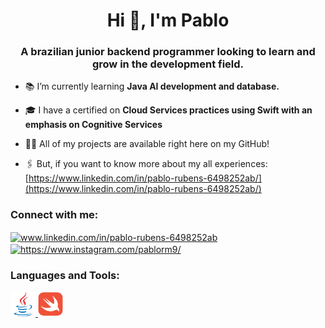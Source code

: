 <h1 align="center">Hi 👋, I'm Pablo</h1>
<h3 align="center">A brazilian junior backend programmer looking to learn and grow in the development field.</h3>

- 📚 I’m currently learning **Java AI development and database.**

- 🎓 I have a certified on **Cloud Services practices using Swift with an emphasis on Cognitive Services**

- 👨‍💻 All of my projects are available right here on my GitHub!

- 🖇️ But, if you want to know more about my all experiences: [https://www.linkedin.com/in/pablo-rubens-6498252ab/](https://www.linkedin.com/in/pablo-rubens-6498252ab/)

<h3 align="left">Connect with me:</h3>
<p align="left">
<a href="https://linkedin.com/in/www.linkedin.com/in/pablo-rubens-6498252ab" target="blank"><img align="center" src="https://raw.githubusercontent.com/rahuldkjain/github-profile-readme-generator/master/src/images/icons/Social/linked-in-alt.svg" alt="www.linkedin.com/in/pablo-rubens-6498252ab" height="30" width="40" /></a>
<a href="https://instagram.com/https://www.instagram.com/pablorm9/" target="blank"><img align="center" src="https://raw.githubusercontent.com/rahuldkjain/github-profile-readme-generator/master/src/images/icons/Social/instagram.svg" alt="https://www.instagram.com/pablorm9/" height="30" width="40" /></a>
</p>

<h3 align="left">Languages and Tools:</h3>
<p align="left"> <a href="https://www.java.com" target="_blank" rel="noreferrer"> <img src="https://raw.githubusercontent.com/devicons/devicon/master/icons/java/java-original.svg" alt="java" width="40" height="40"/> </a> <a href="https://developer.apple.com/swift/" target="_blank" rel="noreferrer"> <img src="https://raw.githubusercontent.com/devicons/devicon/master/icons/swift/swift-original.svg" alt="swift" width="40" height="40"/> </a> </p>
